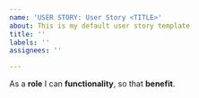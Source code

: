 ```yaml
---
name: 'USER STORY: User Story <TITLE>'
about: This is my default user story template
title: ''
labels: ''
assignees: ''

---
```


As a **role** I can **functionality**, so that **benefit**.
